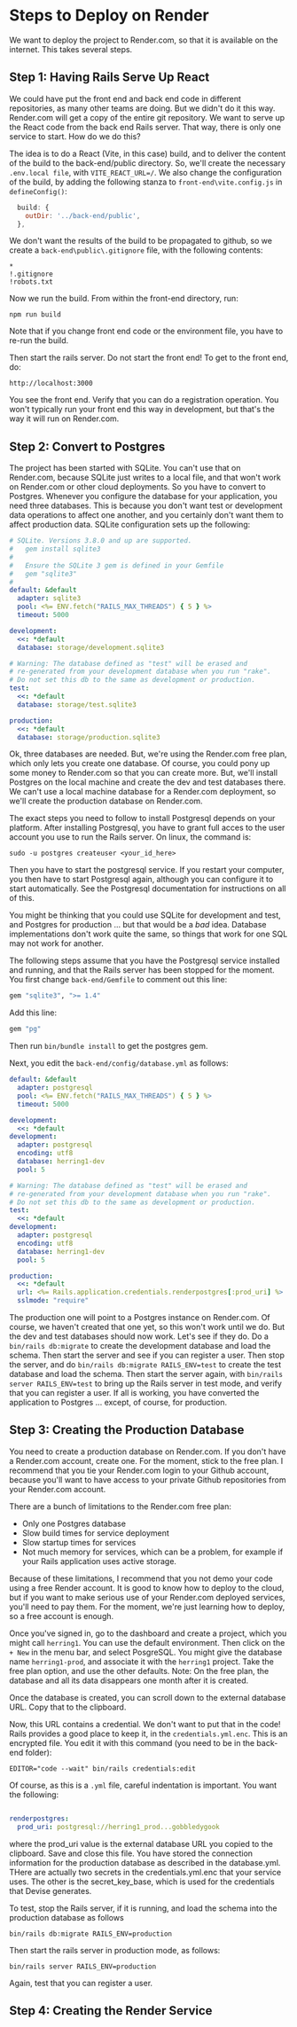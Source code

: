 # Steps to Deploy on Render

We want to deploy the project to Render.com, so that it is available
on the internet.  This takes several steps.

## Step 1: Having Rails Serve Up React

We could have put the front end and back end code in different
repositories, as many other teams are doing.  But we didn't do
it this way.  Render.com will get a copy of the entire git repository.
We want to serve up the React code from the back end Rails server.
That way, there is only one service to start.  How do we do this?

The idea is to do a React (Vite, in this case) build, and to deliver
the content of the build to the back-end/public directory.  So, we'll
create the necessary `.env.local file`, with `VITE_REACT_URL=/`.  We
also change the configuration of the build, by adding the following
stanza to `front-end\vite.config.js` in `defineConfig()`:
```javascript
  build: {
    outDir: '../back-end/public', 
  },
```
We don't want the results of the build to be propagated to github,
so we create a `back-end\public\.gitignore` file, with the following
contents:
```
*
!.gitignore
!robots.txt
```
Now we run the build.  From within the front-end directory, run:
```shell
npm run build
```
Note that if you change front end code or the environment file, you have
to re-run the build.

Then start the rails server.  Do not start the front end!  To get to
the front end, do:
```
http://localhost:3000
```
You see the front end.  Verify that you can do a registration operation.
You won't typically run your front end this way in development, but that's
the way it will run on Render.com.

## Step 2: Convert to Postgres

The project has been started with SQLite.  You can't use that on
Render.com, because SQLite just writes to a local file, and that won't
work on Render.com or other cloud deployments. So you have to convert
to Postgres.  Whenever you configure the database for your application,
you need three databases.  This is because you don't want test or development
data operations to affect one another, and you certainly don't want them
to affect production data.  SQLite configuration sets up the following:
```yml
# SQLite. Versions 3.8.0 and up are supported.
#   gem install sqlite3
#
#   Ensure the SQLite 3 gem is defined in your Gemfile
#   gem "sqlite3"
#
default: &default
  adapter: sqlite3
  pool: <%= ENV.fetch("RAILS_MAX_THREADS") { 5 } %>
  timeout: 5000

development:
  <<: *default
  database: storage/development.sqlite3

# Warning: The database defined as "test" will be erased and
# re-generated from your development database when you run "rake".
# Do not set this db to the same as development or production.
test:
  <<: *default
  database: storage/test.sqlite3

production:
  <<: *default
  database: storage/production.sqlite3
```
Ok, three databases are needed.  But, we're using the Render.com free
plan, which only lets you create one database.  Of course, you could
pony up some money to Render.com so that you can create more.  But, we'll
install Postgres on the local machine and create the dev and test
databases there.  We can't use a local machine database for a Render.com
deployment, so we'll create the production database on Render.com.

The exact steps you need to follow to install Postgresql depends on your
platform.  After installing Postgresql, you have to grant full acces to
the user account you use to run the Rails server.   On linux, the command
is:
```shell
sudo -u postgres createuser <your_id_here>
```
Then you have to start the postgresql service.  If
you restart your computer, you then have to start Postgresql again, although
you can configure it to start automatically.  See the Postgresql documentation
for instructions on all of this.

You might be thinking that you could use SQLite for
development and test, and Postgres for production ... but that would be a *bad*
idea.  Database implementations don't work quite the same, so things that work
for one SQL may not work for another. 

The following steps assume that you have the Postgresql
service installed and running, and that the Rails server has been stopped for
the moment.  You first change `back-end/Gemfile` to comment out this line:
```ruby
gem "sqlite3", ">= 1.4"
```
Add this line:
```ruby
gem "pg"
```
Then run `bin/bundle install` to get the postgres gem.

Next, you edit the `back-end/config/database.yml` as follows:
```yml
default: &default
  adapter: postgresql
  pool: <%= ENV.fetch("RAILS_MAX_THREADS") { 5 } %>
  timeout: 5000

development:
  <<: *default
development:
  adapter: postgresql
  encoding: utf8
  database: herring1-dev
  pool: 5

# Warning: The database defined as "test" will be erased and
# re-generated from your development database when you run "rake".
# Do not set this db to the same as development or production.
test:
  <<: *default
development:
  adapter: postgresql
  encoding: utf8
  database: herring1-dev
  pool: 5

production:
  <<: *default
  url: <%= Rails.application.credentials.renderpostgres[:prod_uri] %>
  sslmode: "require"
```
The production one will point to a Postgres instance on Render.com.
Of course, we haven't created that one yet, so this won't work
until we do.  But the dev and test databases should now work.  Let's see
if they do.  Do a `bin/rails db:migrate` to create the development database
and load the schema.  Then start the server and see if you can
register a user.  Then stop the server, and do `bin/rails db:migrate RAILS_ENV=test`
to create the test database and load the schema.  Then start the server again, 
with `bin/rails server RAILS_ENV=test` to bring up the Rails server in test mode,
and verify that you can register a user.  If all is working, you have converted
the application to Postgres ... except, of course, for production.

## Step 3: Creating the Production Database

You need to create a production database on Render.com.  If you don't
have a Render.com account, create one.  For the moment, stick to the free
plan.  I recommend that you tie your Render.com login to your Github account,
because you'll want to have access to your private Github repositories from
your Render.com account.

There are a bunch of limitations to the Render.com free plan:

- Only one Postgres database
- Slow build times for service deployment
- Slow startup times for services
- Not much memory for services, which can be a problem, for example
if your Rails application uses active storage.

Because of these limitations, I recommend that you not demo your
code using a free Render account.  It is good to know how to deploy
to the cloud, but if you want to make serious use of your Render.com
deployed services, you'll need to pay them.  For the moment, we're
just learning how to deploy, so a free account is enough.

Once you've signed in, go to the dashboard and create a project, which
you might call `herring1`.  You can use the default environment.  Then
click on the `+ New` in the menu bar, and select PosgreSQL.  You might
give the database name `herring1-prod`, and associate it with the `herring1`
project.  Take the free plan option, and use the other defaults.  Note: On the
free plan, the database and all its data disappears one month after it is created.

Once the database is created, you can scroll down to the external database URL.
Copy that to the clipboard.

Now, this URL contains a credential.  We don't want to put that in the code!
Rails provides a good place to keep it, in the `credentials.yml.enc`.  This
is an encrypted file.  You edit it with this command (you need to be in the back-end folder):
```shell
EDITOR="code --wait" bin/rails credentials:edit
```
Of course, as this is a `.yml` file, careful indentation is important.
You want the following:
```yml

renderpostgres:
  prod_uri: postgresql://herring1_prod...gobbledygook
```
where the prod_uri value is the external database URL you copied to the clipboard.
Save and close this file.  You have stored the connection information for
the production database as described in the database.yml.  THere are actually
two secrets in the credentials.yml.enc that your service uses.  The other is
the secret_key_base, which is used for the credentials that Devise generates.

To test, stop the Rails server, if it is running, and load the schema into
the production database as follows
```shell
bin/rails db:migrate RAILS_ENV=production
```
Then start the rails server in production mode, as follows:
```shell
bin/rails server RAILS_ENV=production
```
Again, test that you can register a user.

## Step 4: Creating the Render Service


